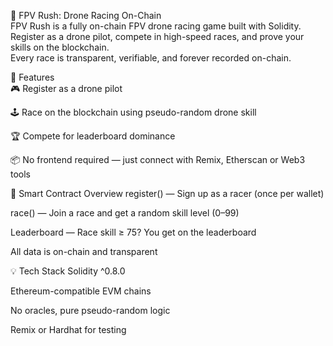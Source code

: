 🏁 FPV Rush: Drone Racing On-Chain     
FPV Rush is a fully on-chain FPV drone racing game built with Solidity. Register as a drone pilot, compete in high-speed races, and prove your skills on the blockchain.     
Every race is transparent, verifiable, and forever recorded on-chain.     
     
🚀 Features   
🎮 Register as a drone pilot   
  
🕹️ Race on the blockchain using pseudo-random drone skill
 
🏆 Compete for leaderboard dominance      
  
📦 No frontend required — just connect with Remix, Etherscan or Web3 tools 
    
🔧 Smart Contract Overview
register() — Sign up as a racer (once per wallet)   
    
race() — Join a race and get a random skill level (0–99)
  
Leaderboard — Race skill ≥ 75? You get on the leaderboard

All data is on-chain and transparent
  
💡 Tech Stack
Solidity ^0.8.0
  
Ethereum-compatible EVM chains
  
No oracles, pure pseudo-random logic
  
Remix or Hardhat for testing

